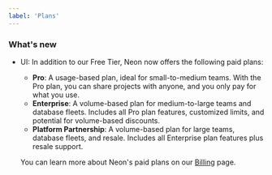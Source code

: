 ```yaml
---
label: 'Plans'
---
```


### What's new

- UI: In addition to our Free Tier, Neon now offers the following paid plans:
  
  - **Pro**: A usage-based plan, ideal for small-to-medium teams. With the Pro plan, you can share projects with anyone, and you only pay for what you use.
  - **Enterprise**: A volume-based plan for medium-to-large teams and database fleets. Includes all Pro plan features, customized limits, and potential for volume-based discounts.
  - **Platform Partnership**: A volume-based plan for large teams, database fleets, and resale. Includes all Enterprise plan features  plus resale support.

  You can learn more about Neon's paid plans on our [Billing](/docs/introduction/billing) page.  
